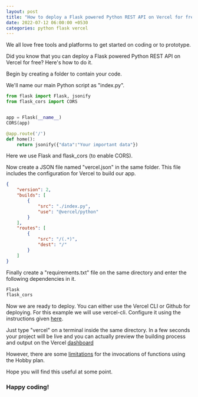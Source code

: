 ```yaml
---
layout: post
title: "How to deploy a Flask powered Python REST API on Vercel for free?"
date: 2022-07-12 06:00:00 +0530
categories: python flask vercel
---
```

We all love free tools and platforms to get started on coding or to prototype.

Did you know that you can deploy a Flask powered Python REST API on Vercel for free? Here's how to do it.

Begin by creating a folder to contain your code.

We'll name our main Python script as "index.py".

```python
from flask import Flask, jsonify
from flask_cors import CORS


app = Flask(__name__)
CORS(app)

@app.route('/')
def home():
    return jsonify({"data":"Your important data"})
```

Here we use Flask and flask_cors (to enable CORS).

Now create a JSON file named "vercel.json" in the same folder. This file includes the configuration for Vercel to build our app.

```json
{
    "version": 2,
    "builds": [
        {
            "src": "./index.py",
            "use": "@vercel/python"
        }
    ],
    "routes": [
        {
            "src": "/(.*)",
            "dest": "/"
        }
    ]
}
```

Finally create a "requirements.txt" file on the same directory and enter the following dependencies in it.

```txt
Flask
flask_cors
```

Now we are ready to deploy. You can either use the Vercel CLI or Github for deploying. For this example we will use vercel-cli. Configure it using the instructions given [here](https://vercel.com/docs/concepts/deployments/overview#vercel-cli).

Just type "vercel" on a terminal inside the same directory. In a few seconds your project will be live and you can actually preview the building process and output on the Vercel [dashboard](https://vercel.com/dashboard)

However, there are some [limitations](https://vercel.com/docs/concepts/limits/overview) for the invocations of functions using the Hobby plan.

Hope you will find this useful at some point. 

### Happy coding!